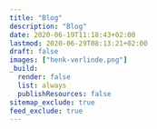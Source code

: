 ```yaml
---
title: "Blog"
description: "Blog"
date: 2020-06-19T11:18:43+02:00
lastmod: 2020-06-29T08:13:21+02:00
draft: false
images: ["henk-verlinde.png"]
_build:
  render: false
  list: always
  publishResources: false
sitemap_exclude: true
feed_exclude: true
---
```

